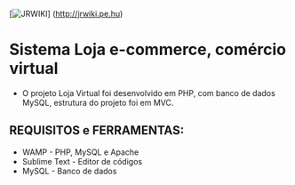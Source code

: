 [![JRWIKI](http://jrwiki.pe.hu/wp-content/uploads/2016/05/logo.png)] (http://jrwiki.pe.hu)

# Sistema Loja e-commerce, comércio virtual 
- O projeto Loja Virtual foi desenvolvido em PHP, com banco de dados MySQL, estrutura do projeto foi em MVC.

REQUISITOS e FERRAMENTAS:
-----------

- WAMP - PHP, MySQL e Apache
- Sublime Text - Editor de códigos
- MySQL - Banco de dados

